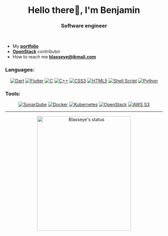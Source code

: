 <h1 align="center">Hello there🖖, I'm Benjamin</h1>
<h3 align="center">Software engineer</h3>
<br>

- My **[portfolio](https://portfolio.blasseye.fr/)**
- **[OpenStack](https://www.openstack.org/blog/new-in-openstack-bobcat-horizon-team-introduces-time-based-one-time-password-totp-authentication-support/)** contributor 
- How to reach me **[blasseye@ikmail.com](blasseye@ikmail.com)**

<h3>Languages:</h3>

<div align="center" id="languages">
<a href="https://dart.dev/">
<img src="https://img.shields.io/badge/dart-%230175C2.svg?style=for-the-badge&logo=dart&logoColor=white" 
alt="Dart"/></a>
<a href="https://flutter.dev/">
<img src="https://img.shields.io/badge/Flutter-%2302569B.svg?style=for-the-badge&logo=Flutter&logoColor=white" 
alt="Flutter"/></a>
<a href="https://www.w3schools.com/c/">
<img src="https://img.shields.io/badge/c-%2300599C.svg?style=for-the-badge&logo=c&logoColor=white" 
alt="C"/></a>
<a href="https://www.w3schools.com/cpp/">
<img src="https://img.shields.io/badge/c++-%2300599C.svg?style=for-the-badge&logo=c%2B%2B&logoColor=white" 
alt="C++"/></a>
<a href="https://www.w3schools.com/css/">
<img src="https://img.shields.io/badge/css3-%231572B6.svg?style=for-the-badge&logo=css3&logoColor=white" 
alt="CSS3"/></a>
<a href="https://www.w3schools.com/html/">
<img src="https://img.shields.io/badge/html5-%23E34F26.svg?style=for-the-badge&logo=html5&logoColor=white"
alt="HTML5"/></a>
<a href="https://www.learnshell.org/">
<img src="https://img.shields.io/badge/shell_script-%23121011.svg?style=for-the-badge&logo=gnu-bash&logoColor=white"
alt="Shell Script"/></a>
<a href="https://www.w3schools.com/python/">
<img src="https://img.shields.io/badge/python-3670A0?style=for-the-badge&logo=python&logoColor=ffdd54"
alt="Python"/></a>
</div>

<h3>Tools:</h3>

<div align="center" id="tools">
<a href="https://www.sonarsource.com/">
<img src="https://img.shields.io/badge/SonarQube-black?style=for-the-badge&logo=sonarqube&logoColor=4E9BCD"
alt="SonarQube"/></a>
<a href="https://docs.docker.com/">
<img src="https://img.shields.io/badge/docker-%230db7ed.svg?style=for-the-badge&logo=docker&logoColor=white"
alt="Docker"/></a>
<a href="https://kubernetes.io/">
<img src="https://img.shields.io/badge/kubernetes-%23326ce5.svg?style=for-the-badge&logo=kubernetes&logoColor=white"
alt="Kubernetes"/></a>
<a href="https://www.openstack.org/">
<img src="https://img.shields.io/badge/Openstack-%23f01742.svg?style=for-the-badge&logo=openstack&logoColor=white"
alt="OpenStack"/></a>
<a href="https://aws.amazon.com/s3/">
<img src="https://img.shields.io/badge/AWS_S3-%23FF9900.svg?style=for-the-badge&logo=amazon-s3&logoColor=white"
alt="AWS S3"/></a>
</div>

---
<div align="center" id="gif">
  <img src="https://user-images.githubusercontent.com/81328619/213875785-400ae517-156b-4aca-a787-bac75d84c393.gif" 
  alt="Blasseye's status"
  width="300" 
  height="368">
</div>
